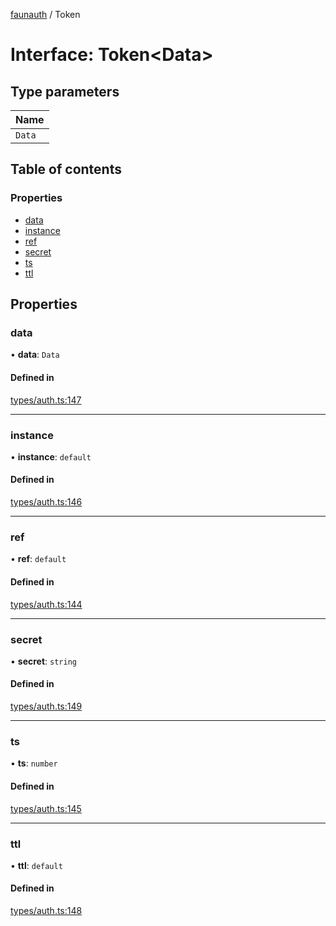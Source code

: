 [faunauth](../index.md) / Token

# Interface: Token<Data\>

## Type parameters

| Name |
| :------ |
| `Data` |

## Table of contents

### Properties

- [data](Token.md#data)
- [instance](Token.md#instance)
- [ref](Token.md#ref)
- [secret](Token.md#secret)
- [ts](Token.md#ts)
- [ttl](Token.md#ttl)

## Properties

### data

• **data**: `Data`

#### Defined in

[types/auth.ts:147](https://github.com/alexnitta/faunauth/blob/13b973e/src/types/auth.ts#L147)

___

### instance

• **instance**: `default`

#### Defined in

[types/auth.ts:146](https://github.com/alexnitta/faunauth/blob/13b973e/src/types/auth.ts#L146)

___

### ref

• **ref**: `default`

#### Defined in

[types/auth.ts:144](https://github.com/alexnitta/faunauth/blob/13b973e/src/types/auth.ts#L144)

___

### secret

• **secret**: `string`

#### Defined in

[types/auth.ts:149](https://github.com/alexnitta/faunauth/blob/13b973e/src/types/auth.ts#L149)

___

### ts

• **ts**: `number`

#### Defined in

[types/auth.ts:145](https://github.com/alexnitta/faunauth/blob/13b973e/src/types/auth.ts#L145)

___

### ttl

• **ttl**: `default`

#### Defined in

[types/auth.ts:148](https://github.com/alexnitta/faunauth/blob/13b973e/src/types/auth.ts#L148)
